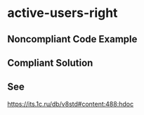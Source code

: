 # active-users-right

## Noncompliant Code Example

## Compliant Solution

## See
https://its.1c.ru/db/v8std#content:488:hdoc